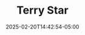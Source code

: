---
title: Terry Star
aliases: 
  - /people/terry-glover
other_names: 
 - Terry Glover
date: 2025-02-20T14:42:54-05:00
featured_image: Terry-Star.webp
featured_image_attr: 
featured_image_attr_link: 
featured_image_alt: 
featured_image_caption: 
Socials:
  Facebook: 
  Twitter: 
  Instagram: terrystar0
  LinkedIn: 
  IBDB: 
  IMDb:
  Website: 
---